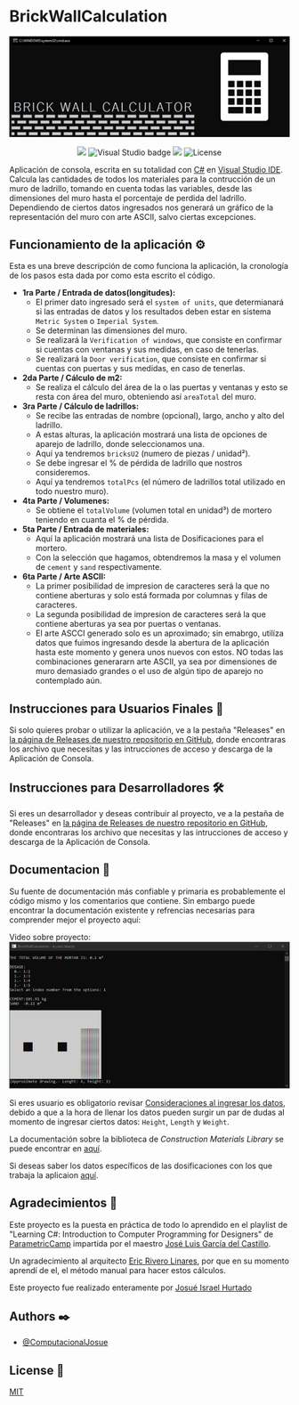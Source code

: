 # BrickWallCalculation
![Portada Readme](https://github.com/ComputacionalJosue/BrickWallCalculator/blob/master/Docs/Cover%20image.jpg)
<div align="center">
  <img src="https://img.shields.io/badge/C%23-239120?style=for-the-badge&logo=c-sharp&logoColor=white">
  <img src="https://img.shields.io/badge/Visual_Studio-5C2D91?style=for-the-badge&logo=visual%20studio&logoColor=white" alt="Visual Studio badge">
  <img src="https://img.shields.io/badge/GIT-E44C30?style=for-the-badge&logo=git&logoColor=white">
  <img src="https://img.shields.io/github/license/ComputacionalJosue/BrickWallCalculator.svg" alt="License">
</div>


Aplicación de consola, escrita en su totalidad con [C#](https://dotnet.microsoft.com/es-es/languages/csharp) en [Visual Studio IDE](https://visualstudio.microsoft.com/es/vs/). Calcula las cantidades de todos los materiales para la contrucción de un muro de ladrillo, tomando en cuenta todas las variables, desde las dimensiones del muro hasta el porcentaje de perdida del ladrillo. Dependiendo de ciertos datos ingresados nos generará un gráfico de la representación del muro con arte ASCII, salvo ciertas excepciones.

## Funcionamiento de la aplicación ⚙️
Esta es una breve descripción de como funciona la aplicación, la cronología de los pasos esta dada por como esta escrito el código.
- **1ra Parte / Entrada de datos(longitudes):**
   - El primer dato ingresado será el `system of units`, que determianará si las entradas de datos y los resultados deben estar en sistema `Metric System` o `Imperial System`.
   - Se determinan las dimensiones del muro.
   - Se realizará la `Verification of windows`, que consiste en confirmar si cuentas con ventanas y sus medidas, en caso de tenerlas.
   - Se realizará la `Door verification`, que consiste en confirmar si cuentas con puertas y sus medidas, en caso de tenerlas.
- **2da Parte / Cálculo de m2:**
   - Se realiza el cálculo del área de la o las puertas y ventanas y esto se resta con área del muro, obteniendo así `areaTotal` del muro.
- **3ra Parte / Cálculo de ladrillos:**
   - Se recibe las entradas de nombre (opcional), largo, ancho y alto del ladrillo.
   - A estas alturas, la aplicación  mostrará una lista de opciones de aparejo de ladrillo, donde seleccionamos una.
   - Aquí ya tendremos `bricksU2` (numero de piezas / unidad²).
   - Se debe ingresar el % de pérdida de ladrillo que nostros consideremos.
   - Aquí ya tendremos `totalPcs` (el número de ladrillos total utilizado en todo nuestro muro).
- **4ta Parte / Volumenes:**
   - Se obtiene el `totalVolume` (volumen total en unidad³) de mortero teniendo en cuanta el % de pérdida.
- **5ta Parte / Entrada de materiales:**
   -  Aquí la aplicación  mostrará una lista de Dosificaciones para el mortero.
   -  Con la selección que hagamos, obtendremos la masa y el volumen de `cement` y `sand` respectivamente.
- **6ta Parte / Arte ASCII:**
   -  La primer posibilidad de impresion de caracteres será la que no contiene aberturas y solo está formada por columnas y filas de caracteres.
   -  La segunda posibilidad de impresion de caracteres será la que contiene aberturas ya sea por puertas o ventanas.
   -  El arte ASCCI generado solo es un aproximado; sin emabrgo, utilíza datos que fuimos ingresando desde la abertura de la aplicación hasta este momento y genera unos nuevos con estos. NO todas las combinaciones generararn arte ASCII, ya sea por dimensiones de muro demasiado grandes o el uso de algún tipo de aparejo no contemplado aún.

 
## Instrucciones para Usuarios Finales 📁

Si solo quieres probar o utilizar  la aplicación, ve a la pestaña "Releases" en [la página de Releases de nuestro repositorio en GitHub](https://github.com/ComputacionalJosue/BrickWallCalculator/releases), donde encontraras los archivo que necesitas y las intrucciones de acceso y descarga de la Aplicación de Consola.

## Instrucciones para Desarrolladores 🛠️
Si eres un desarrollador y deseas contribuir al proyecto, ve a la pestaña de "Releases" en [la página de Releases de nuestro repositorio en GitHub](https://github.com/ComputacionalJosue/BrickWallCalculator/releases), donde encontraras los archivo que necesitas y las intrucciones de acceso y descarga de la Aplicación de Consola.

## Documentacion 📖

Su fuente de documentación más confiable y primaria es probablemente el código mismo y los comentarios que contiene.
Sin embargo puede encontrar la documentación existente y refrencias necesarias para comprender mejor el proyecto aquí:

Video sobre proyecto:
[![Imagen que representa el video](https://github.com/ComputacionalJosue/BrickWallCalculator/blob/master/Docs/Video.png)](https://www.facebook.com/josue.hurtado.33633/videos/1881554428906474?locale=es_LA)

Si eres usuario es obligatorio revisar [Consideraciones al ingresar los datos](https://github.com/ComputacionalJosue/BrickWallCalculator/blob/master/Docs/Considerations%20when%20entering%20data.md), debido a que a la hora de llenar los datos pueden surgir un par de dudas al momento de ingresar ciertos datos: `Height`, `Length` y `Weight`. 

La documentación sobre la biblioteca de *Construction Materials Library* se puede encontrar en  [aquí](https://github.com/ComputacionalJosue/BrickWallCalculator/blob/master/Docs/Construction%20Materials.md).

Si deseas saber los datos específicos de las dosificaciones  con los que trabaja la aplicaion [aquí](https://github.com/ComputacionalJosue/BrickWallCalculator/blob/master/Docs/Considerations%20when%20entering%20data.md).


## Agradecimientos 🎁

Este proyecto es la puesta en práctica de todo lo aprendido en el playlist de "Learning C#: Introduction to Computer Programming for Designers" de [ParametricCamp](https://www.youtube.com/@ParametricCamp/playlists) impartida por el maestro [José Luis García del Castillo](https://github.com/garciadelcastillo).

Un agradecimiento al arquitecto [Eric Rivero Linares](https://www.facebook.com/eric.riverolinares?locale=es_LA), por que en su momento aprendí de el, el método manual para hacer estos cálculos.

Este proyecto fue realizado enteramente por [Josué Israel Hurtado](https://github.com/ComputacionalJosue) 

## Authors ✒️

- [@ComputacionalJosue](https://github.com/ComputacionalJosue)

  
## License 📄

[MIT](https://choosealicense.com/licenses/mit/)


